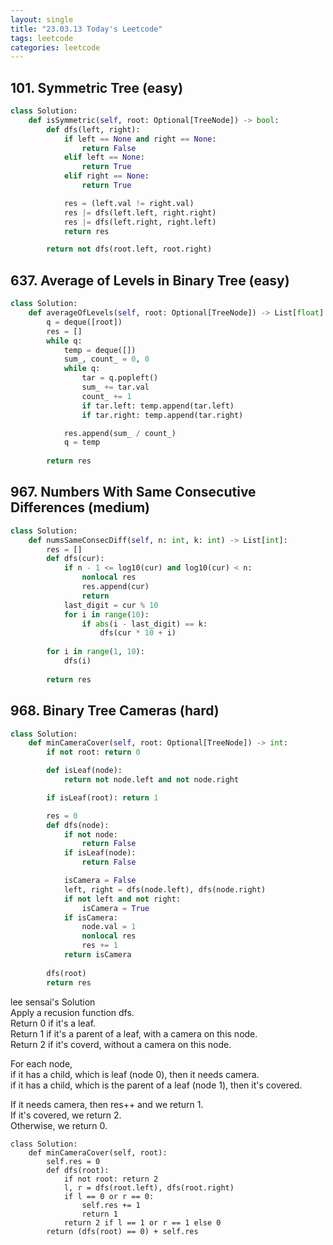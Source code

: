 ```yaml
---
layout: single
title: "23.03.13 Today's Leetcode"
tags: leetcode
categories: leetcode
---
```


## 101. Symmetric Tree (easy)

```python
class Solution:
    def isSymmetric(self, root: Optional[TreeNode]) -> bool:
        def dfs(left, right):
            if left == None and right == None:
                return False
            elif left == None:
                return True
            elif right == None:
                return True

            res = (left.val != right.val)
            res |= dfs(left.left, right.right)
            res |= dfs(left.right, right.left)
            return res

        return not dfs(root.left, root.right)
```

## 637. Average of Levels in Binary Tree (easy)

```python
class Solution:
    def averageOfLevels(self, root: Optional[TreeNode]) -> List[float]:
        q = deque([root])
        res = []
        while q:
            temp = deque([])
            sum_, count_ = 0, 0
            while q:
                tar = q.popleft()
                sum_ += tar.val
                count_ += 1
                if tar.left: temp.append(tar.left)
                if tar.right: temp.append(tar.right)

            res.append(sum_ / count_)
            q = temp
        
        return res
```

## 967. Numbers With Same Consecutive Differences (medium)

```python
class Solution:
    def numsSameConsecDiff(self, n: int, k: int) -> List[int]:
        res = []
        def dfs(cur):
            if n - 1 <= log10(cur) and log10(cur) < n:
                nonlocal res 
                res.append(cur)
                return
            last_digit = cur % 10
            for i in range(10):
                if abs(i - last_digit) == k:
                    dfs(cur * 10 + i)
        
        for i in range(1, 10):
            dfs(i)
        
        return res
```

## 968. Binary Tree Cameras (hard)

```python
class Solution:
    def minCameraCover(self, root: Optional[TreeNode]) -> int:
        if not root: return 0

        def isLeaf(node):
            return not node.left and not node.right

        if isLeaf(root): return 1

        res = 0
        def dfs(node):
            if not node:
                return False
            if isLeaf(node):
                return False

            isCamera = False
            left, right = dfs(node.left), dfs(node.right)
            if not left and not right:
                isCamera = True
            if isCamera:
                node.val = 1
                nonlocal res
                res += 1
            return isCamera
        
        dfs(root)
        return res
```

lee sensai's Solution  
Apply a recusion function dfs.  
Return 0 if it's a leaf.  
Return 1 if it's a parent of a leaf, with a camera on this node.  
Return 2 if it's coverd, without a camera on this node.  

For each node,  
if it has a child, which is leaf (node 0), then it needs camera.  
if it has a child, which is the parent of a leaf (node 1), then it's covered.  

If it needs camera, then res++ and we return 1.  
If it's covered, we return 2.  
Otherwise, we return 0.  

```
class Solution:
    def minCameraCover(self, root):
        self.res = 0
        def dfs(root):
            if not root: return 2
            l, r = dfs(root.left), dfs(root.right)
            if l == 0 or r == 0:
                self.res += 1
                return 1
            return 2 if l == 1 or r == 1 else 0
        return (dfs(root) == 0) + self.res
            
```
